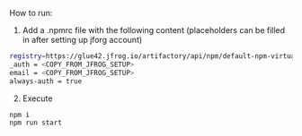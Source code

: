 How to run:

1. Add a .npmrc file with the following content (placeholders can be filled in after setting up jforg account)
```sh
registry=https://glue42.jfrog.io/artifactory/api/npm/default-npm-virtual/
_auth = <COPY_FROM_JFROG_SETUP>
email = <COPY_FROM_JFROG_SETUP>
always-auth = true
```

2. Execute 
```sh
npm i
npm run start
```
